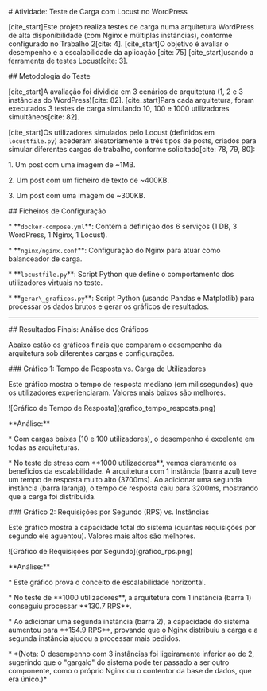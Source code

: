 \# Atividade: Teste de Carga com Locust no WordPress



\[cite\_start]Este projeto realiza testes de carga numa arquitetura WordPress de alta disponibilidade (com Nginx e múltiplas instâncias), conforme configurado no Trabalho 2\[cite: 4]. \[cite\_start]O objetivo é avaliar o desempenho e a escalabilidade da aplicação \[cite: 75] \[cite\_start]usando a ferramenta de testes Locust\[cite: 3].



\## Metodologia do Teste



\[cite\_start]A avaliação foi dividida em 3 cenários de arquitetura (1, 2 e 3 instâncias do WordPress)\[cite: 82]. \[cite\_start]Para cada arquitetura, foram executados 3 testes de carga simulando 10, 100 e 1000 utilizadores simultâneos\[cite: 82].



\[cite\_start]Os utilizadores simulados pelo Locust (definidos em `locustfile.py`) acederam aleatoriamente a três tipos de posts, criados para simular diferentes cargas de trabalho, conforme solicitado\[cite: 78, 79, 80]:

1\.  Um post com uma imagem de ~1MB.

2\.  Um post com um ficheiro de texto de ~400KB.

3\.  Um post com uma imagem de ~300KB.



\## Ficheiros de Configuração



\* \*\*`docker-compose.yml`\*\*: Contém a definição dos 6 serviços (1 DB, 3 WordPress, 1 Nginx, 1 Locust).

\* \*\*`nginx/nginx.conf`\*\*: Configuração do Nginx para atuar como balanceador de carga.

\* \*\*`locustfile.py`\*\*: Script Python que define o comportamento dos utilizadores virtuais no teste.

\* \*\*`gerar\_graficos.py`\*\*: Script Python (usando Pandas e Matplotlib) para processar os dados brutos e gerar os gráficos de resultados.



---



\## Resultados Finais: Análise dos Gráficos



Abaixo estão os gráficos finais que comparam o desempenho da arquitetura sob diferentes cargas e configurações.



\### Gráfico 1: Tempo de Resposta vs. Carga de Utilizadores



Este gráfico mostra o tempo de resposta mediano (em milissegundos) que os utilizadores experienciaram. Valores mais baixos são melhores.



!\[Gráfico de Tempo de Resposta](grafico\_tempo\_resposta.png)



\*\*Análise:\*\*

\* Com cargas baixas (10 e 100 utilizadores), o desempenho é excelente em todas as arquiteturas.

\* No teste de stress com \*\*1000 utilizadores\*\*, vemos claramente os benefícios da escalabilidade. A arquitetura com 1 instância (barra azul) teve um tempo de resposta muito alto (3700ms). Ao adicionar uma segunda instância (barra laranja), o tempo de resposta caiu para 3200ms, mostrando que a carga foi distribuída.



\### Gráfico 2: Requisições por Segundo (RPS) vs. Instâncias



Este gráfico mostra a capacidade total do sistema (quantas requisições por segundo ele aguentou). Valores mais altos são melhores.



!\[Gráfico de Requisições por Segundo](grafico\_rps.png)



\*\*Análise:\*\*

\* Este gráfico prova o conceito de escalabilidade horizontal.

\* No teste de \*\*1000 utilizadores\*\*, a arquitetura com 1 instância (barra 1) conseguiu processar \*\*130.7 RPS\*\*.

\* Ao adicionar uma segunda instância (barra 2), a capacidade do sistema aumentou para \*\*154.9 RPS\*\*, provando que o Nginx distribuiu a carga e a segunda instância ajudou a processar mais pedidos.

\* \*(Nota: O desempenho com 3 instâncias foi ligeiramente inferior ao de 2, sugerindo que o "gargalo" do sistema pode ter passado a ser outro componente, como o próprio Nginx ou o contentor da base de dados, que era único.)\*

